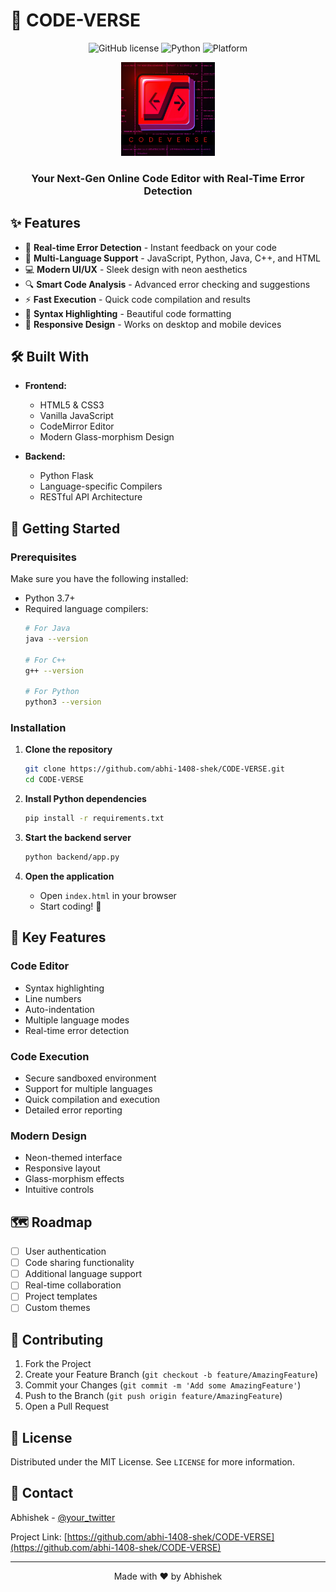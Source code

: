 # 🚀 CODE-VERSE

<div align="center">

![GitHub license](https://img.shields.io/badge/license-MIT-blue.svg)
![Python](https://img.shields.io/badge/python-3.7+-blue.svg)
![Platform](https://img.shields.io/badge/platform-windows%20%7C%20macos%20%7C%20linux-lightgrey.svg)

<img src="assets/images/favicon.ico" alt="CODE-VERSE Logo" width="150"/>

### Your Next-Gen Online Code Editor with Real-Time Error Detection

</div>

## ✨ Features

- 🎯 **Real-time Error Detection** - Instant feedback on your code
- 🌈 **Multi-Language Support** - JavaScript, Python, Java, C++, and HTML
- 💻 **Modern UI/UX** - Sleek design with neon aesthetics
- 🔍 **Smart Code Analysis** - Advanced error checking and suggestions
- ⚡ **Fast Execution** - Quick code compilation and results
- 🎨 **Syntax Highlighting** - Beautiful code formatting
- 📱 **Responsive Design** - Works on desktop and mobile devices

## 🛠️ Built With

- **Frontend:**
  - HTML5 & CSS3
  - Vanilla JavaScript
  - CodeMirror Editor
  - Modern Glass-morphism Design
  
- **Backend:**
  - Python Flask
  - Language-specific Compilers
  - RESTful API Architecture

## 🚀 Getting Started

### Prerequisites

Make sure you have the following installed:
- Python 3.7+
- Required language compilers:
  ```bash
  # For Java
  java --version
  
  # For C++
  g++ --version
  
  # For Python
  python3 --version
  ```

### Installation

1. **Clone the repository**
   ```bash
   git clone https://github.com/abhi-1408-shek/CODE-VERSE.git
   cd CODE-VERSE
   ```

2. **Install Python dependencies**
   ```bash
   pip install -r requirements.txt
   ```

3. **Start the backend server**
   ```bash
   python backend/app.py
   ```

4. **Open the application**
   - Open `index.html` in your browser
   - Start coding! 🎉

## 🌟 Key Features

### Code Editor
- Syntax highlighting
- Line numbers
- Auto-indentation
- Multiple language modes
- Real-time error detection

### Code Execution
- Secure sandboxed environment
- Support for multiple languages
- Quick compilation and execution
- Detailed error reporting

### Modern Design
- Neon-themed interface
- Responsive layout
- Glass-morphism effects
- Intuitive controls

## 🗺️ Roadmap

- [ ] User authentication
- [ ] Code sharing functionality
- [ ] Additional language support
- [ ] Real-time collaboration
- [ ] Project templates
- [ ] Custom themes

## 🤝 Contributing

1. Fork the Project
2. Create your Feature Branch (`git checkout -b feature/AmazingFeature`)
3. Commit your Changes (`git commit -m 'Add some AmazingFeature'`)
4. Push to the Branch (`git push origin feature/AmazingFeature`)
5. Open a Pull Request

## 📝 License

Distributed under the MIT License. See `LICENSE` for more information.

## 👥 Contact

Abhishek - [@your_twitter](https://twitter.com/your_twitter)

Project Link: [https://github.com/abhi-1408-shek/CODE-VERSE](https://github.com/abhi-1408-shek/CODE-VERSE)

---

<div align="center">
Made with ❤️ by Abhishek
</div>
